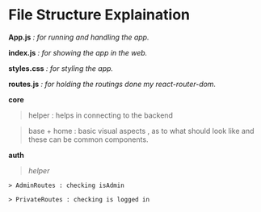 # File Structure Explaination

**App.js** *: for running and handling the app.*

**index.js** *: for showing the app in the web.*

**styles.css** *: for styling the app.*

**routes.js** *: for holding the routings done my react-router-dom.*

**core**
> helper : helps in connecting to the backend

> base + home : basic visual aspects , as to what should look like and these can be common components.

**auth**
> *helper*

    > AdminRoutes : checking isAdmin

    > PrivateRoutes : checking is logged in

